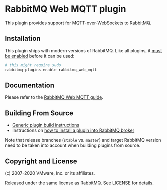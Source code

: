 # RabbitMQ Web MQTT plugin

This plugin provides support for MQTT-over-WebSockets to RabbitMQ.

## Installation

This plugin ships with modern versions of RabbitMQ.
Like all plugins, it [must be enabled](https://www.rabbitmq.com/plugins.html) before it can be used:

``` bash
# this might require sudo
rabbitmq-plugins enable rabbitmq_web_mqtt
```

## Documentation

Please refer to the [RabbitMQ Web MQTT guide](https://www.rabbitmq.com/web-mqtt.html).


## Building From Source

 * [Generic plugin build instructions](https://www.rabbitmq.com/plugin-development.html)
 * Instructions on [how to install a plugin into RabbitMQ broker](https://www.rabbitmq.com/plugins.html#installing-plugins)

Note that release branches (`stable` vs. `master`) and target RabbitMQ version need to be taken into account
when building plugins from source.


## Copyright and License

(c) 2007-2020 VMware, Inc. or its affiliates.

Released under the same license as RabbitMQ. See LICENSE for details.
